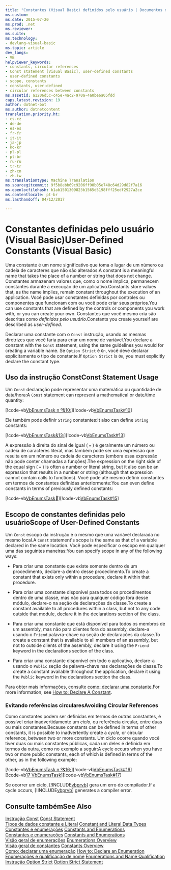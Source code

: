 ```yaml
---
title: "Constantes (Visual Basic) definidos pelo usuário | Documentos do Microsoft"
ms.custom: 
ms.date: 2015-07-20
ms.prod: .net
ms.reviewer: 
ms.suite: 
ms.technology:
- devlang-visual-basic
ms.topic: article
dev_langs:
- VB
helpviewer_keywords:
- constants, circular references
- Const statement [Visual Basic], user-defined constants
- user-defined constants
- scope, constants
- constants, user-defined
- circular references between constants
ms.assetid: a1206d5c-c45e-4ac2-970a-4a0be6a05fdd
caps.latest.revision: 19
author: dotnet-bot
ms.author: dotnetcontent
translation.priority.ht:
- cs-cz
- de-de
- es-es
- fr-fr
- it-it
- ja-jp
- ko-kr
- pl-pl
- pt-br
- ru-ru
- tr-tr
- zh-cn
- zh-tw
ms.translationtype: Machine Translation
ms.sourcegitcommit: 9f5b8ebb69c9206ff90b05e748c64d29d82f7a16
ms.openlocfilehash: b1ab1501309823b1565d5198fff25edf2927a2ce
ms.contentlocale: pt-br
ms.lasthandoff: 04/12/2017

---
```

# <a name="user-defined-constants-visual-basic"></a><span data-ttu-id="28cbc-102">Constantes definidas pelo usuário (Visual Basic)</span><span class="sxs-lookup"><span data-stu-id="28cbc-102">User-Defined Constants (Visual Basic)</span></span>
<span data-ttu-id="28cbc-103">Uma constante é um nome significativo que toma o lugar de um número ou cadeia de caracteres que não são alterados.</span><span class="sxs-lookup"><span data-stu-id="28cbc-103">A constant is a meaningful name that takes the place of a number or string that does not change.</span></span> <span data-ttu-id="28cbc-104">Constantes armazenam valores que, como o nome implica, permanecem constantes durante a execução de um aplicativo.</span><span class="sxs-lookup"><span data-stu-id="28cbc-104">Constants store values that, as the name implies, remain constant throughout the execution of an application.</span></span> <span data-ttu-id="28cbc-105">Você pode usar constantes definidas por controles ou componentes que funcionam com ou você pode criar seus próprios.</span><span class="sxs-lookup"><span data-stu-id="28cbc-105">You can use constants that are defined by the controls or components you work with, or you can create your own.</span></span> <span data-ttu-id="28cbc-106">Constantes que você mesmo cria são descritas como *definidos pelo usuário*.</span><span class="sxs-lookup"><span data-stu-id="28cbc-106">Constants you create yourself are described as *user-defined*.</span></span>  
  
 <span data-ttu-id="28cbc-107">Declarar uma constante com o `Const` instrução, usando as mesmas diretrizes que você faria para criar um nome de variável.</span><span class="sxs-lookup"><span data-stu-id="28cbc-107">You declare a constant with the `Const` statement, using the same guidelines you would for creating a variable name.</span></span> <span data-ttu-id="28cbc-108">Se `Option Strict` é `On`, você deve declarar explicitamente o tipo de constante.</span><span class="sxs-lookup"><span data-stu-id="28cbc-108">If `Option Strict` is `On`, you must explicitly declare the constant type.</span></span>  
  
## <a name="const-statement-usage"></a><span data-ttu-id="28cbc-109">Uso da instrução Const</span><span class="sxs-lookup"><span data-stu-id="28cbc-109">Const Statement Usage</span></span>  
 <span data-ttu-id="28cbc-110">Um `Const` declaração pode representar uma matemática ou quantidade de data/hora:</span><span class="sxs-lookup"><span data-stu-id="28cbc-110">A `Const` statement can represent a mathematical or date/time quantity:</span></span>  
  
 <span data-ttu-id="28cbc-111">[!code-vb[VbEnumsTask n º&10;](../../../../visual-basic/language-reference/statements/codesnippet/VisualBasic/user-defined-constants_1.vb)]</span><span class="sxs-lookup"><span data-stu-id="28cbc-111">[!code-vb[VbEnumsTask#10](../../../../visual-basic/language-reference/statements/codesnippet/VisualBasic/user-defined-constants_1.vb)]</span></span>  
  
 <span data-ttu-id="28cbc-112">Ele também pode definir `String` constantes:</span><span class="sxs-lookup"><span data-stu-id="28cbc-112">It also can define `String` constants:</span></span>  
  
 <span data-ttu-id="28cbc-113">[!code-vb[VbEnumsTask&13;](../../../../visual-basic/language-reference/statements/codesnippet/VisualBasic/user-defined-constants_2.vb)]</span><span class="sxs-lookup"><span data-stu-id="28cbc-113">[!code-vb[VbEnumsTask#13](../../../../visual-basic/language-reference/statements/codesnippet/VisualBasic/user-defined-constants_2.vb)]</span></span>  
  
 <span data-ttu-id="28cbc-114">A expressão à direita do sinal de igual ( `=` ) é geralmente um número ou cadeia de caracteres literal, mas também pode ser uma expressão que resulta em um número ou cadeia de caracteres (embora essa expressão não pode conter chamadas a funções).</span><span class="sxs-lookup"><span data-stu-id="28cbc-114">The expression on the right side of the equal sign ( `=` ) is often a number or literal string, but it also can be an expression that results in a number or string (although that expression cannot contain calls to functions).</span></span> <span data-ttu-id="28cbc-115">Você pode até mesmo definir constantes em termos de constantes definidas anteriormente:</span><span class="sxs-lookup"><span data-stu-id="28cbc-115">You can even define constants in terms of previously defined constants:</span></span>  
  
 <span data-ttu-id="28cbc-116">[!code-vb[VbEnumsTask&#15;](../../../../visual-basic/language-reference/statements/codesnippet/VisualBasic/user-defined-constants_3.vb)]</span><span class="sxs-lookup"><span data-stu-id="28cbc-116">[!code-vb[VbEnumsTask#15](../../../../visual-basic/language-reference/statements/codesnippet/VisualBasic/user-defined-constants_3.vb)]</span></span>  
  
## <a name="scope-of-user-defined-constants"></a><span data-ttu-id="28cbc-117">Escopo de constantes definidas pelo usuário</span><span class="sxs-lookup"><span data-stu-id="28cbc-117">Scope of User-Defined Constants</span></span>  
 <span data-ttu-id="28cbc-118">Um `Const` escopo da instrução é o mesmo que uma variável declarada no mesmo local.</span><span class="sxs-lookup"><span data-stu-id="28cbc-118">A `Const` statement's scope is the same as that of a variable declared in the same location.</span></span> <span data-ttu-id="28cbc-119">Você pode especificar o escopo em qualquer uma das seguintes maneiras:</span><span class="sxs-lookup"><span data-stu-id="28cbc-119">You can specify scope in any of the following ways:</span></span>  
  
-   <span data-ttu-id="28cbc-120">Para criar uma constante que existe somente dentro de um procedimento, declare-a dentro desse procedimento.</span><span class="sxs-lookup"><span data-stu-id="28cbc-120">To create a constant that exists only within a procedure, declare it within that procedure.</span></span>  
  
-   <span data-ttu-id="28cbc-121">Para criar uma constante disponível para todos os procedimentos dentro de uma classe, mas não para qualquer código fora desse módulo, declare-o na seção de declarações da classe.</span><span class="sxs-lookup"><span data-stu-id="28cbc-121">To create a constant available to all procedures within a class, but not to any code outside that module, declare it in the declarations section of the class.</span></span>  
  
-   <span data-ttu-id="28cbc-122">Para criar uma constante que está disponível para todos os membros de um assembly, mas não para clientes fora do assembly, declare-a usando o `Friend` palavra-chave na seção de declarações da classe.</span><span class="sxs-lookup"><span data-stu-id="28cbc-122">To create a constant that is available to all members of an assembly, but not to outside clients of the assembly, declare it using the `Friend` keyword in the declarations section of the class.</span></span>  
  
-   <span data-ttu-id="28cbc-123">Para criar uma constante disponível em todo o aplicativo, declare-a usando o `Public` seção de palavra-chave nas declarações de classe.</span><span class="sxs-lookup"><span data-stu-id="28cbc-123">To create a constant available throughout the application, declare it using the `Public` keyword in the declarations section the class.</span></span>  
  
 <span data-ttu-id="28cbc-124">Para obter mais informações, consulte [como: declarar uma constante](../../../../visual-basic/programming-guide/language-features/constants-enums/how-to-declare-a-constant.md).</span><span class="sxs-lookup"><span data-stu-id="28cbc-124">For more information, see [How to: Declare A Constant](../../../../visual-basic/programming-guide/language-features/constants-enums/how-to-declare-a-constant.md).</span></span>  
  
### <a name="avoiding-circular-references"></a><span data-ttu-id="28cbc-125">Evitando referências circulares</span><span class="sxs-lookup"><span data-stu-id="28cbc-125">Avoiding Circular References</span></span>  
 <span data-ttu-id="28cbc-126">Como constantes podem ser definidas em termos de outras constantes, é possível criar inadvertidamente um *ciclo*, ou referência circular, entre duas ou mais constantes.</span><span class="sxs-lookup"><span data-stu-id="28cbc-126">Because constants can be defined in terms of other constants, it is possible to inadvertently create a *cycle*, or circular reference, between two or more constants.</span></span> <span data-ttu-id="28cbc-127">Um ciclo ocorre quando você tiver duas ou mais constantes públicas, cada um deles é definida em termos da outra, como no exemplo a seguir:</span><span class="sxs-lookup"><span data-stu-id="28cbc-127">A cycle occurs when you have two or more public constants, each of which is defined in terms of the other, as in the following example:</span></span>  
  
 <span data-ttu-id="28cbc-128">[!code-vb[VbEnumsTask n º&16;](../../../../visual-basic/language-reference/statements/codesnippet/VisualBasic/user-defined-constants_4.vb)]</span><span class="sxs-lookup"><span data-stu-id="28cbc-128">[!code-vb[VbEnumsTask#16](../../../../visual-basic/language-reference/statements/codesnippet/VisualBasic/user-defined-constants_4.vb)]</span></span>  
<span data-ttu-id="28cbc-129">[!code-vb[17 VbEnumsTask](../../../../visual-basic/language-reference/statements/codesnippet/VisualBasic/user-defined-constants_5.vb)]</span><span class="sxs-lookup"><span data-stu-id="28cbc-129">[!code-vb[VbEnumsTask#17](../../../../visual-basic/language-reference/statements/codesnippet/VisualBasic/user-defined-constants_5.vb)]</span></span>  
  
 <span data-ttu-id="28cbc-130">Se ocorrer um ciclo, [!INCLUDE[vbprvb](../../../../csharp/programming-guide/concepts/linq/includes/vbprvb_md.md)] gera um erro do compilador.</span><span class="sxs-lookup"><span data-stu-id="28cbc-130">If a cycle occurs, [!INCLUDE[vbprvb](../../../../csharp/programming-guide/concepts/linq/includes/vbprvb_md.md)] generates a compiler error.</span></span>  
  
## <a name="see-also"></a><span data-ttu-id="28cbc-131">Consulte também</span><span class="sxs-lookup"><span data-stu-id="28cbc-131">See Also</span></span>  
 <span data-ttu-id="28cbc-132">[Instrução Const](../../../../visual-basic/language-reference/statements/const-statement.md) </span><span class="sxs-lookup"><span data-stu-id="28cbc-132">[Const Statement](../../../../visual-basic/language-reference/statements/const-statement.md) </span></span>  
<span data-ttu-id="28cbc-133"> [Tipos de dados constante e Literal](../../../../visual-basic/programming-guide/language-features/constants-enums/constant-and-literal-data-types.md) </span><span class="sxs-lookup"><span data-stu-id="28cbc-133"> [Constant and Literal Data Types](../../../../visual-basic/programming-guide/language-features/constants-enums/constant-and-literal-data-types.md) </span></span>  
<span data-ttu-id="28cbc-134"> [Constantes e enumerações](../../../../visual-basic/programming-guide/language-features/constants-enums/index.md) </span><span class="sxs-lookup"><span data-stu-id="28cbc-134"> [Constants and Enumerations](../../../../visual-basic/programming-guide/language-features/constants-enums/index.md) </span></span>  
<span data-ttu-id="28cbc-135"> [Constantes e enumerações](../../../../visual-basic/language-reference/constants-and-enumerations.md) </span><span class="sxs-lookup"><span data-stu-id="28cbc-135"> [Constants and Enumerations](../../../../visual-basic/language-reference/constants-and-enumerations.md) </span></span>  
<span data-ttu-id="28cbc-136"> [Visão geral de enumerações](../../../../visual-basic/programming-guide/language-features/constants-enums/enumerations-overview.md) </span><span class="sxs-lookup"><span data-stu-id="28cbc-136"> [Enumerations Overview](../../../../visual-basic/programming-guide/language-features/constants-enums/enumerations-overview.md) </span></span>  
<span data-ttu-id="28cbc-137"> [Visão geral de constantes](../../../../visual-basic/programming-guide/language-features/constants-enums/constants-overview.md) </span><span class="sxs-lookup"><span data-stu-id="28cbc-137"> [Constants Overview](../../../../visual-basic/programming-guide/language-features/constants-enums/constants-overview.md) </span></span>  
<span data-ttu-id="28cbc-138"> [Como: declarar uma enumeração](../../../../visual-basic/programming-guide/language-features/constants-enums/how-to-declare-enumerations.md) </span><span class="sxs-lookup"><span data-stu-id="28cbc-138"> [How to: Declare an Enumeration](../../../../visual-basic/programming-guide/language-features/constants-enums/how-to-declare-enumerations.md) </span></span>  
<span data-ttu-id="28cbc-139"> [Enumerações e qualificação de nome](../../../../visual-basic/programming-guide/language-features/constants-enums/enumerations-and-name-qualification.md) </span><span class="sxs-lookup"><span data-stu-id="28cbc-139"> [Enumerations and Name Qualification](../../../../visual-basic/programming-guide/language-features/constants-enums/enumerations-and-name-qualification.md) </span></span>  
<span data-ttu-id="28cbc-140"> [Instrução Option Strict](../../../../visual-basic/language-reference/statements/option-strict-statement.md)</span><span class="sxs-lookup"><span data-stu-id="28cbc-140"> [Option Strict Statement](../../../../visual-basic/language-reference/statements/option-strict-statement.md)</span></span>
